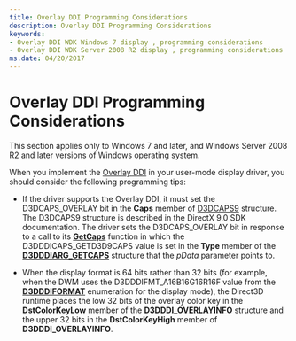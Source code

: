 ```yaml
---
title: Overlay DDI Programming Considerations
description: Overlay DDI Programming Considerations
keywords:
- Overlay DDI WDK Windows 7 display , programming considerations
- Overlay DDI WDK Server 2008 R2 display , programming considerations
ms.date: 04/20/2017
---
```


# Overlay DDI Programming Considerations


This section applies only to Windows 7 and later, and Windows Server 2008 R2 and later versions of Windows operating system.

When you implement the [Overlay DDI](overlay-ddi.md) in your user-mode display driver, you should consider the following programming tips:

-   If the driver supports the Overlay DDI, it must set the D3DCAPS\_OVERLAY bit in the **Caps** member of [D3DCAPS9](/windows/win32/api/d3d9caps/ns-d3d9caps-d3dcaps9) structure. The D3DCAPS9 structure is described in the DirectX 9.0 SDK documentation. The driver sets the D3DCAPS\_OVERLAY bit in response to a call to its [**GetCaps**](/windows-hardware/drivers/ddi/d3dumddi/nc-d3dumddi-pfnd3dddi_getcaps) function in which the D3DDDICAPS\_GETD3D9CAPS value is set in the **Type** member of the [**D3DDDIARG\_GETCAPS**](/windows-hardware/drivers/ddi/d3dumddi/ns-d3dumddi-_d3dddiarg_getcaps) structure that the *pData* parameter points to.

-   When the display format is 64 bits rather than 32 bits (for example, when the DWM uses the D3DDDIFMT\_A16B16G16R16F value from the [**D3DDDIFORMAT**](/windows-hardware/drivers/ddi/d3dukmdt/ne-d3dukmdt-_d3dddiformat) enumeration for the display mode), the Direct3D runtime places the low 32 bits of the overlay color key in the **DstColorKeyLow** member of the [**D3DDDI\_OVERLAYINFO**](/windows-hardware/drivers/ddi/d3dumddi/ns-d3dumddi-_d3dddi_overlayinfo) structure and the upper 32 bits in the **DstColorKeyHigh** member of **D3DDDI\_OVERLAYINFO**.

